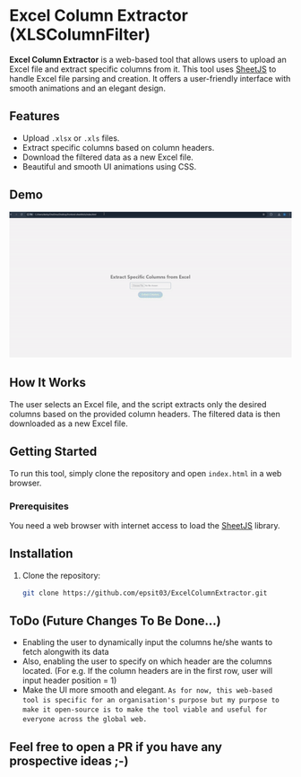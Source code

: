 # Excel Column Extractor (XLSColumnFilter)

**Excel Column Extractor** is a web-based tool that allows users to upload an Excel file and extract specific columns from it. This tool uses [SheetJS](https://github.com/SheetJS/sheetjs) to handle Excel file parsing and creation. It offers a user-friendly interface with smooth animations and an elegant design.

## Features

- Upload `.xlsx` or `.xls` files.
- Extract specific columns based on column headers.
- Download the filtered data as a new Excel file.
- Beautiful and smooth UI animations using CSS.


<!-- https://github.com/user-attachments/assets/bfb17bcb-06e0-4b78-b675-38c922d50f94 -->


## Demo

![](https://github.com/epsit03/XLSColumnFilter/blob/main/assets/ScreenRecording2024-09-14193401-ezgif.com-speed.gif)

## How It Works

The user selects an Excel file, and the script extracts only the desired columns based on the provided column headers. The filtered data is then downloaded as a new Excel file.

## Getting Started

To run this tool, simply clone the repository and open `index.html` in a web browser.

### Prerequisites

You need a web browser with internet access to load the [SheetJS](https://cdnjs.cloudflare.com/ajax/libs/xlsx/0.18.5/xlsx.full.min.js) library.

## Installation

1. Clone the repository:
   ```bash
   git clone https://github.com/epsit03/ExcelColumnExtractor.git

## ToDo (Future Changes To Be Done...)
- Enabling the user to dynamically input the columns he/she wants to fetch alongwith its data
- Also, enabling the user to specify on which header are the columns located. (For e.g. If the column headers are in the first row, user will input header position = 1)
- Make the UI more smooth and elegant.
```As for now, this web-based tool is specific for an organisation's purpose but my purpose to make it open-source is to make the tool viable and useful for everyone across the global web.```

## Feel free to open a PR if you have any prospective ideas ;-)
